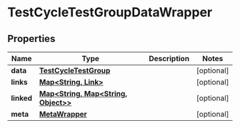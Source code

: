 
# TestCycleTestGroupDataWrapper

## Properties
Name | Type | Description | Notes
------------ | ------------- | ------------- | -------------
**data** | [**TestCycleTestGroup**](TestCycleTestGroup.md) |  |  [optional]
**links** | [**Map&lt;String, Link&gt;**](Link.md) |  |  [optional]
**linked** | [**Map&lt;String, Map&lt;String, Object&gt;&gt;**](Map.md) |  |  [optional]
**meta** | [**MetaWrapper**](MetaWrapper.md) |  |  [optional]



